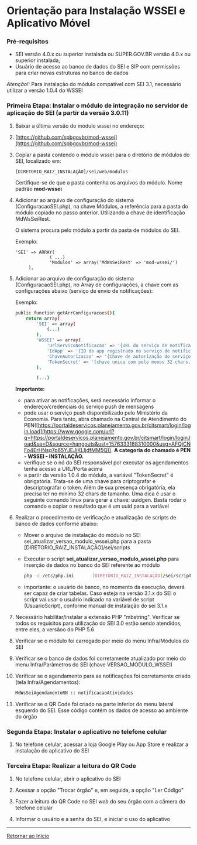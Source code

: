# Orientação para Instalação WSSEI e Aplicativo Móvel


### Pré-requisitos

- SEI versão 4.0.x ou superior instalada ou SUPER.GOV.BR versão 4.0.x ou superior instalada;
- Usuário de acesso ao banco de dados do SEI e SIP com permissões para criar novas estruturas no banco de dados

*Atenção!:* Para instalação do módulo compatível com SEI 3.1, necessário utilizar a versão 1.0.4 do WSSEI


### Primeira Etapa: Instalar o módulo de integração no servidor de aplicação do SEI (a partir da versão 3.0.11)

1. Baixar a última versão do módulo wssei no endereço: 
2. [https://github.com/spbgovbr/mod-wssei](https://github.com/spbgovbr/mod-wssei)

3. Copiar a pasta contendo o módulo wssei para o diretório de módulos do SEI, localizado em:

   ```
   [DIRETORIO_RAIZ_INSTALAÇÃO]/sei/web/modulos
   ```

   Certifique-se de que a pasta contenha os arquivos do módulo.  Nome padrão **mod-wssei**

4. Adicionar ao arquivo de configuração do sistema (ConfiguracaoSEI.php), na chave Módulos, a referência para a pasta do módulo copiado no passo anterior. Utilizando a chave de identificação MdWsSeiRest.

   O sistema procura pelo módulo a partir da pasta de módulos do SEI.

   Exemplo:
   ```
   'SEI' => ARRAY(
                ( ...)
                'Modulos' => array('MdWsSeiRest' => 'mod-wssei/')
        ),
   ```

5. Adicionar ao arquivo de configuração do sistema (ConfiguracaoSEI.php), no Array de configurações, a chave com as configurações abaixo (serviço de envio de notificações):

   Exemplo:
   ```bash
   public function getArrConfiguracoes(){
       return array(
           'SEI' => array(
               (...)
           ),
           'WSSEI' => array(
               'UrlServicoNotificacao' => '{URL do serviço de notificação}',
               'IdApp' => '{ID do app registrado no serviço de notificação}',
               'ChaveAutorizacao' => '{Chave de autorização do serviço de notificação}',
               'TokenSecret' => '{chave unica com pelo menos 32 chars. Pode usar o comando uuidgen para gerar}'
           ),

           (...)
   ```

   **Importante:**
   * para ativar as notificações, será necessário informar o endereço/credenciais do serviço push de mensagens
   * pode usar o serviço push disponibilizado pelo Ministério da Economia. Para tanto, abra
chamado na Central de Atendimento do  PEN([https://portaldeservicos.planejamento.gov.br/citsmart/login/login.load](https://www.google.com/url?q=https://portaldeservicos.planejamento.gov.br/citsmart/login/login.load&sa=D&source=hangouts&ust=1576333188310000&usg=AFQjCNFo4ErHNsg7p65YJEJiKLIjdfMM5Q)). **A categoria do chamado é PEN - WSSEI - INSTALAÇÃO.**
   * verifique se o nó do SEI responsável por executar os agendamentos tenha acesso a URL/Porta acima
   * a partir da versão 1.0.4 do módulo, a variável "TokenSecret" é obrigatória. Trata-se de uma chave para criptografar e descriptografar o token. Além de sua presença obrigatória, ela precisa ter no mínimo 32 chars de tamanho. Uma dica é usar o seguinte comando linux para gerar a chave: uuidgen. Basta rodar o comando e copiar o resultado que é um uuid para a variável

5. Realizar o procedimento de verificação e atualização de scripts de banco de dados conforme abaixo:

   * Mover o arquivo de instalação do módulo no SEI sei_atualizar_versao_modulo_wssei.php para a pasta [DIRETORIO_RAIZ_INSTALAÇÃO]/sei/scripts

   * Executar o script **sei_atualizar_versao_modulo_wssei.php** para inserção de dados no banco do SEI referente ao módulo

      ```bash
      php -c /etc/php.ini       [DIRETORIO_RAIZ_INSTALAÇÃO]/sei/scripts/sei_atualizar_versao_modulo_wssei.php
      ```
   * importante: o usuário de banco, no momento da execução, deverá ser capaz de criar tabelas. Caso esteja na versão 3.1.x do SEI o script vai usar o usuário indicado na variável de script (UsuarioScript), conforme manual de instalação do sei 3.1.x

6. Necessário habilitar/instalar a extensão PHP &quot;mbstring&quot;. Verificar se todos os requisitos para utilização do SEI 3.0 estão sendo atendidos, entre eles, a versãoo do PHP 5.6

7. Verificar se o módulo foi carregado por meio do menu Infra/Módulos do SEI

8. Verificar se o banco de dados foi corretamente atualizado por meio do menu Infra/Parâmetros do SEI (chave VERSAO_MODULO_WSSEI)

9. Verificar se o agendamento para as notificações foi corretamente criado (tela Infra/Agendamentos):
   ```bash
   MdWsSeiAgendamentoRN :: notificacaoAtividades
   ```

10. Verificar se o QR Code foi criado na parte inferior do menu lateral esquerdo do SEI. Esse código contém os dados de acesso ao ambiente do órgão


### Segunda Etapa: Instalar o aplicativo no telefone celular

1. No telefone celular, acessar a loja Google Play ou App Store e realizar a instalação do aplicativo do SEI



### Terceira Etapa: Realizar a leitura do QR Code

1. No telefone celular, abrir o aplicativo do SEI

2. Acessar a opção &quot;Trocar órgão&quot; e, em seguida, a opção &quot;Ler Código&quot;

3. Fazer a leitura do QR Code no SEI _web_ do seu órgão com a câmera do telefone celular

4. Informar o usuário e a senha do SEI, e iniciar o uso do aplicativo

---
[Retornar ao Início](README.md)
